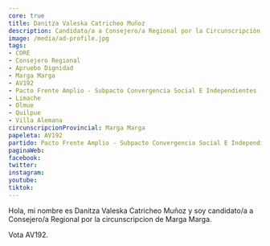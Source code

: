 ```yaml
---
core: true
title: Danitza Valeska Catricheo Muñoz
description: Candidato/a a Consejero/a Regional por la Circunscripción de Marga Marga
image: /media/ad-profile.jpg
tags:
- CORE
- Consejero Regional
- Apruebo Dignidad
- Marga Marga
- AV192
- Pacto Frente Amplio - Subpacto Convergencia Social E Independientes - Independientes
- Limache
- Olmue
- Quilpue
- Villa Alemana
circunscripcionProvincial: Marga Marga
papeleta: AV192
partido: Pacto Frente Amplio - Subpacto Convergencia Social E Independientes - Independientes
paginaWeb:
facebook:
twitter:
instagram:
youtube:
tiktok:
---
```

Hola, mi nombre es Danitza Valeska Catricheo Muñoz y soy candidato/a a Consejero/a Regional por la circunscripcion de Marga Marga.

Vota AV192.
